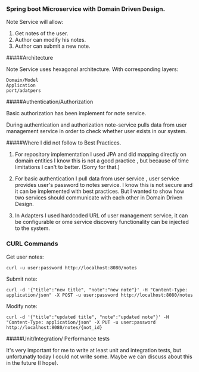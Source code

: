 ### Spring boot Microservice with Domain Driven Design.

Note Service will allow:

1. Get notes of the user.
2. Author can modify his notes.
3. Author can submit a new note.


#####Architecture

Note Service uses hexagonal architecture. With corresponding layers:

    Domain/Model
    Application
    port/adatpers
    
     

#####Authentication/Authorization

Basic authorization has been implement for note service.

During authentication and authorization note-service pulls data from user management service
in order to check whether user exists in our system.


#####Where I did not follow to Best Practices.

1. For repository implementation I used JPA and did mapping directly on domain entities
I know this is not a good practice , but because of time limitations I can't to better. (Sorry for that.)

2. For basic authentication I pull data from user service , user service provides user's password to 
notes service. I know this is not secure and it can be implemented with best practices.
But I wanted to show how two services should communicate with each other in Domain Driven Design.

3. In Adapters I used hardcoded URL of user management service, it can be configurable or
    ome service discovery functionality can be injected to the system. 
  


### CURL Commands

Get user notes:

    curl -u user:password http://localhost:8080/notes
    
Submit note:
    
    curl -d '{"title":"new title", "note":"new note"}' -H "Content-Type: application/json" -X POST -u user:password http://localhost:8080/notes
    
Modify note:

    curl -d '{"title":"updated title", "note":"updated note"}' -H "Content-Type: application/json" -X PUT -u user:password http://localhost:8080/notes/{not_id}
        
    
#####Unit/Integration/ Performance tests

It's very important for me to write at least unit and integration tests, but unfortunatly 
today I could not write some. Maybe we can discuss about this in the future (I hope).
   


